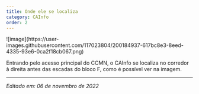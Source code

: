 ```yaml
---
title: Onde ele se localiza
category: CAInfo
order: 2
---
```


<TEXTO>
  ![image](https://user-images.githubusercontent.com/117023804/200184937-617bc8e3-8eed-4335-93e6-0ca2f18cb067.png)
  
  Entrando pelo acesso principal do CCMN, o CAInfo se localiza no corredor à direita antes das escadas do bloco F, como é possível ver na imagem.

---

*Editado em: 06 de novembro de 2022*
